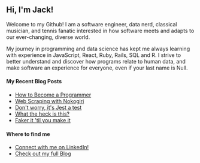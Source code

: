 ## Hi, I'm Jack!

<p>Welcome to my Github! I am a software engineer, data nerd, classical musician, and tennis fanatic interested in how software meets and adapts to our ever-changing, diverse world.</p>

<p>My journey in programming and data science has kept me always learning with experience in JavaScript, React, Ruby, Rails, SQL and R. I strive to better understand and discover how programs relate to human data, and make software an experience for everyone, even if your last name is Null.</p>

#### My Recent Blog Posts

* [How to Become a Programmer](https://medium.com/@jack_pena/how-to-become-a-programmer-f8d488a422c)
* [Web Scraping with Nokogiri](https://medium.com/@jack_pena/web-scraping-with-nokogiri-de4e67bb29d1)
* [Don't worry, it's Jest a test](https://medium.com/@jack_pena/dont-worry-it-s-jest-a-test-c3ae6a3127d6)
* [What the heck is this?](https://medium.com/@jack_pena/what-the-heck-is-this-898901b36ada)
* [Faker it 'til you make it](https://medium.com/@jack_pena/faker-it-til-you-make-it-5f88e1743bea)

#### Where to find me
- [Connect with me on LinkedIn!](https://www.linkedin.com/in/jackpena/)
- [Check out my full Blog](https://medium.com/@jack_pena)
